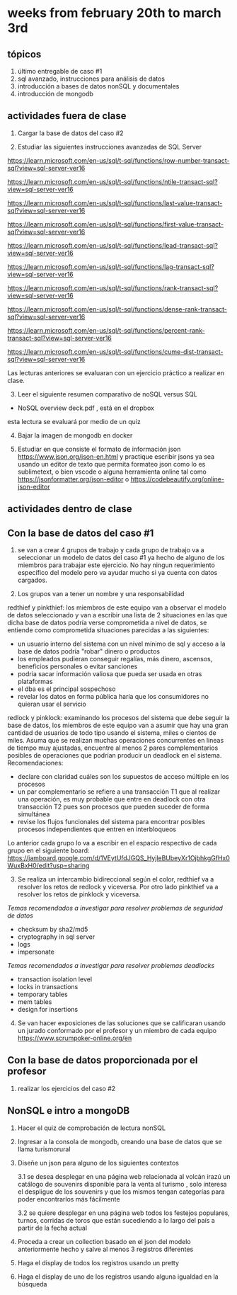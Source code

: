 # weeks from february 20th to march 3rd

## tópicos

1. último entregable de caso #1 
2. sql avanzado, instrucciones para análisis de datos 
3. introducción a bases de datos nonSQL y documentales 
4. introducción de mongodb 

## actividades fuera de clase

1. Cargar la base de datos del caso #2 

2. Estudiar las siguientes instrucciones avanzadas de SQL Server 

https://learn.microsoft.com/en-us/sql/t-sql/functions/row-number-transact-sql?view=sql-server-ver16

https://learn.microsoft.com/en-us/sql/t-sql/functions/ntile-transact-sql?view=sql-server-ver16

https://learn.microsoft.com/en-us/sql/t-sql/functions/last-value-transact-sql?view=sql-server-ver16

https://learn.microsoft.com/en-us/sql/t-sql/functions/first-value-transact-sql?view=sql-server-ver16

https://learn.microsoft.com/en-us/sql/t-sql/functions/lead-transact-sql?view=sql-server-ver16

https://learn.microsoft.com/en-us/sql/t-sql/functions/lag-transact-sql?view=sql-server-ver16

https://learn.microsoft.com/en-us/sql/t-sql/functions/rank-transact-sql?view=sql-server-ver16

https://learn.microsoft.com/en-us/sql/t-sql/functions/dense-rank-transact-sql?view=sql-server-ver16

https://learn.microsoft.com/en-us/sql/t-sql/functions/percent-rank-transact-sql?view=sql-server-ver16

https://learn.microsoft.com/en-us/sql/t-sql/functions/cume-dist-transact-sql?view=sql-server-ver16

Las lecturas anteriores se evaluaran con un ejercicio práctico a realizar en clase. 

3. Leer el siguiente resumen comparativo de noSQL versus SQL 
- NoSQL overview deck.pdf , está en el dropbox

esta lectura se evaluará por medio de un quiz

4. Bajar la imagen de mongodb en docker 

5. Estudiar en que consiste el formato de información json https://www.json.org/json-en.html y practique escribir jsons ya sea usando un editor de texto que permita formateo json como lo es sublimetext, o bien vscode o alguna herramienta online tal como https://jsonformatter.org/json-editor  o https://codebeautify.org/online-json-editor 


## actividades dentro de clase

Con la base de datos del caso #1 
-------------------------

1. se van a crear 4 grupos de trabajo y cada grupo de trabajo va a seleccionar un modelo de datos del caso #1 ya hecho de alguno de los miembros para trabajar este ejercicio. No hay ningun requerimiento específico del modelo pero va ayudar mucho si ya cuenta con datos cargados.

2. Los grupos van a tener un nombre y una responsabilidad 

redthief y pinkthief: los miembros de este equipo van a observar el modelo de datos seleccionado y van a escribir una lista de 2 situaciones en las que dicha base de datos podría verse comprometida a nivel de datos, se entiende como comprometida situaciones parecidas a las siguientes:

- un usuario interno del sistema con un nivel mínimo de sql y acceso a la base de datos podría "robar" dinero o productos 
- los empleados pudieran conseguir regalías, más dinero, ascensos, beneficios personales o evitar sanciones 
- podria sacar información valiosa que pueda ser usada en otras plataformas 
- el dba es el principal sospechoso 
- revelar los datos en forma pública haría que los consumidores no quieran usar el servicio

redlock y pinklock: examinando los procesos del sistema que debe seguir la base de datos, los miembros de este equipo van a asumir que hay una gran cantidad de usuarios de todo tipo usando el sistema, miles o cientos de miles. Asuma que se realizan muchas operaciones concurrentes en lineas de tiempo muy ajustadas, encuentre al menos 2 pares complementarios posibles de operaciones que podrían producir un deadlock en el sistema. Recomendaciones:

- declare con claridad cuáles son los supuestos de acceso múltiple en los procesos
- un par complementario se refiere a una transacción T1 que al realizar una operación, es muy probable que entre en deadlock con otra transacción T2 pues son procesos que pueden suceder de forma simultánea
- revise los flujos funcionales del sistema para encontrar posibles procesos independientes que entren en interbloqueos

Lo anterior cada grupo lo va a escribir en el espacio respectivo de cada grupo en el siguiente board:
https://jamboard.google.com/d/1VEytUfdJGQS_HyjleBUbeyXr1OjbhkgGfHx0WuxBxH0/edit?usp=sharing

3. Se realiza un intercambio bidireccional según el color, redthief va a resolver los retos de redlock y viceversa. Por otro lado pinkthief va a resolver los retos de pinklock y viceversa. 

*_Temas recomendados a investigar para resolver problemas de seguridad de datos_* 

- checksum by sha2/md5
- cryptography in sql server
- logs
- impersonate

*_Temas recomendados a investigar para resolver problemas deadlocks_* 

- transaction isolation level
- locks in transactions 
- temporary tables 
- mem tables
- design for insertions 

4. Se van hacer exposiciones de las soluciones que se calificaran usando un jurado conformado por el profesor y un miembro de cada equipo 
https://www.scrumpoker-online.org/en


Con la base de datos proporcionada por el profesor
-------------------------

1. realizar los ejercicios del caso #2 


NonSQL e intro a mongoDB
-------------------------

1. Hacer el quiz de comprobación de lectura nonSQL

2. Ingresar a la consola de mongodb, creando una base de datos que se llama turismorural

3. Diseñe un json para alguno de los siguientes contextos

    3.1 se desea desplegar en una página web relacionada al volcán irazú un catálogo de souvenirs disponible para la venta al turismo , solo interesa el despligue de los souvenirs y que los mismos tengan categorías para poder encontrarlos más fácilmente

    3.2 se quiere desplegar en una página web todos los festejos populares, turnos, corridas de toros que están sucediendo a lo largo del país a partir de la fecha actual 

4. Proceda a crear un collection basado en el json del modelo anteriormente hecho y salve al menos 3 registros diferentes 

5. Haga el display de todos los registros usando un pretty

6. Haga el display de uno de los registros usando alguna igualdad en la búsqueda 

